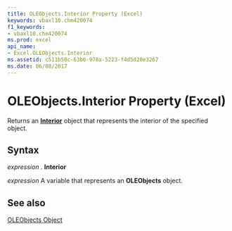 ```yaml
---
title: OLEObjects.Interior Property (Excel)
keywords: vbaxl10.chm420074
f1_keywords:
- vbaxl10.chm420074
ms.prod: excel
api_name:
- Excel.OLEObjects.Interior
ms.assetid: c511b50c-63b6-978a-5223-f4d5d20e3267
ms.date: 06/08/2017
---
```



# OLEObjects.Interior Property (Excel)

Returns an  **[Interior](Excel.Interior(objec).md)** object that represents the interior of the specified object.


## Syntax

 _expression_ . **Interior**

 _expression_ A variable that represents an **OLEObjects** object.


## See also


[OLEObjects Object](Excel.OLEObjects.md)

